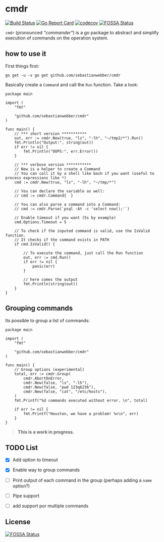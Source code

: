 # cmdr
[![Build Status](https://travis-ci.org/sebastianwebber/cmdr.svg?branch=master)](https://travis-ci.org/sebastianwebber/cmdr) [![Go Report Card](https://goreportcard.com/badge/github.com/sebastianwebber/cmdr)](https://goreportcard.com/report/github.com/sebastianwebber/cmdr) [![codecov](https://codecov.io/gh/sebastianwebber/cmdr/branch/master/graph/badge.svg)](https://codecov.io/gh/sebastianwebber/cmdr)
[![FOSSA Status](https://app.fossa.io/api/projects/git%2Bgithub.com%2Fsebastianwebber%2Fcmdr.svg?type=shield)](https://app.fossa.io/projects/git%2Bgithub.com%2Fsebastianwebber%2Fcmdr?ref=badge_shield)


`cmdr` (pronounced  _"commander"_) is a go package to abstract and simplify execution of commands on the operation system.

## how to use it

First things first:
```
go get -u -v go get github.com/sebastianwebber/cmdr
```


Basically create a `Command` and call the `Run` function. Take a look:

```golang
package main

import (
	"fmt"

	"github.com/sebastianwebber/cmdr"
)

func main() {
    // *** short version ***********
	out, err := cmdr.New(true, "ls", "-lh", "~/tmp2/*").Run()
	fmt.Println("Output:", string(out))
	if err != nil {
		fmt.Println("OOPS:", err.Error())
    }

    // *** verbose version ***********
	// New is a helper to create a Command
	// You can call it by a shell like bash if you want (useful to process expressions like *)
	cmd := cmdr.New(true, "ls", "-lh", "~/tmp/*")

	// You can declare the variable as well:
	// cmd := cmdr.Command{  }

	// You can also parse a command into a Command:
	// cmd := cmdr.Parse(`psql -At -c 'select now();'`)

	// Enable timeout if you want (5s by example)
	cmd.Options.Timeout = 5

	// To check if the inputed command is valid, use the IsValid function.
	// It checks if the command exists in PATH
	if cmd.IsValid() {

		// To execute the command, just call the Run function
		out, err := cmd.Run()
		if err != nil {
			panic(err)
		}

		// here comes the output
		fmt.Println(string(out))
	}
}
```

## Grouping commands

Its possible to group a list of commands:

```golang
package main

import (
    "fmt"

    "github.com/sebastianwebber/cmdr"
)

func main() {
    // Group options (experimental)
    total, err := cmdr.Group(
        cmdr.AbortOnError,
        cmdr.New(false, "ls", "-lh"),
        cmdr.New(false, "pwd 123q6236"),
        cmdr.New(false, "cat", "/etc/hosts"),
    )
    fmt.Printf("%d commands executed without error. \n", total)

    if err != nil {
        fmt.Printf("Houston, we have a problem! %v\n", err)
    }
}
```
> **This is a work in progress.**


## TODO List

- [x] Add option to timeout
- [x] Enable way to group commands
- [ ] Print output of each command in the group (perhaps adding a `name` option?)
- [ ] Pipe support
- [ ] add support por multiple commands



## License
[![FOSSA Status](https://app.fossa.io/api/projects/git%2Bgithub.com%2Fsebastianwebber%2Fcmdr.svg?type=large)](https://app.fossa.io/projects/git%2Bgithub.com%2Fsebastianwebber%2Fcmdr?ref=badge_large)
